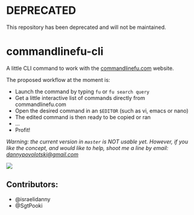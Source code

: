# DEPRECATED 
This repository has been deprecated and will not be maintained.

commandlinefu-cli
=================

A little CLI command to work with the [commandlinefu.com](http://www.commandlinefu.com) website.

The proposed workflow at the moment is:
* Launch the command by typing `fu` or `fu search query` 
* Get a little interactive list of commands directly from commandlinefu.com
* Open the desired command in an `$EDITOR` (such as vi, emacs or nano)
* The edited command is then ready to be copied or ran
* ...
* Profit!

*Warning: the current version in `master` is NOT usable yet. However, if you like the concept, and would like to help, shoot me a line by email: dannypovolotski@gmail.com*

![](https://raw.githubusercontent.com/israelidanny/commandlinefu-cli/master/screenshot.png)

Contributors:
-------------
* @israelidanny
* @SgtPooki
